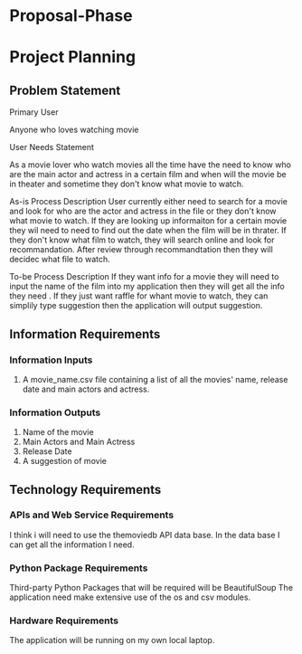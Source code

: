 # Proposal-Phase

# Project Planning


## Problem Statement


Primary User

Anyone who loves watching movie

User Needs Statement

As a movie lover who watch movies all the time have the need to know who are the main actor and actress in a certain film and when will the movie be in theater and sometime they don't know what movie to watch.

As-is Process Description
User currently either need to search for a movie and look for who are the actor and actress in the file or they don't know what movie to watch.
If they are looking up informaiton for a certain movie they wil need to need to find out the date when the film will be in thrater.
If they don't know what film to watch, they will search online and look for recommandation.
After review through recommandtation then they will decidec what file to watch.

To-be Process Description
If they want info for a movie they will need to input the name of the film into my application then they will get all the info they need .
If they just want raffle for whant movie to watch, they can simplily type suggestion then the application will output suggestion.

## Information Requirements

### Information Inputs

1. A movie_name.csv file containing a list of all the movies' name, release date and main actors and actress.

### Information Outputs

1. Name of the movie
2. Main Actors and Main Actress
3. Release Date
3. A suggestion of movie

## Technology Requirements

### APIs and Web Service Requirements

I think i will need to use the themoviedb API data base. In the data base I can get all the information I need.

### Python Package Requirements

Third-party Python Packages that will be required will be BeautifulSoup
The application need make extensive use of the os and csv modules.

### Hardware Requirements

The application will be running on my own local laptop. 
